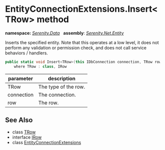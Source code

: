 # EntityConnectionExtensions.Insert&lt;TRow&gt; method
**namespace:** *[Serenity.Data](../../README.md#serenity.data-namespace)*   **assembly**: *[Serenity.Net.Entity](../../README.md)*

Inserts the specified entity. Note that this operates at a low level, it does not perform any validation or permission check, and does not call service behaviors / handlers.

```csharp
public static void Insert<TRow>(this IDbConnection connection, TRow row)
    where TRow : class, IRow
```

| parameter | description |
| --- | --- |
| TRow | The type of the row. |
| connection | The connection. |
| row | The row. |

## See Also

* class [TRow](../Serenity.Net.Entity/../EntityConnectionExtensions.TRow.md)
* interface [IRow](../IRow.md)
* class [EntityConnectionExtensions](../EntityConnectionExtensions.md)